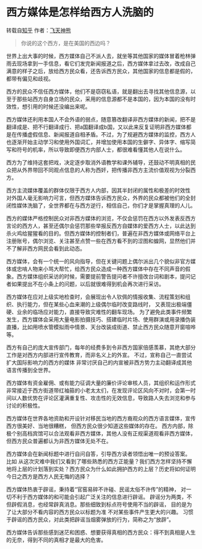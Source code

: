# 西方媒体是怎样给西方人洗脑的

转载自[知乎](https://www.zhihu.com/question/428451991/answer/2460443839) 作者：[飞天神熊](https://www.zhihu.com/people/fei-tian-shen-xiong-77)

> 你说的这个西方，是在美国的西边吗？

世界上出大事的时候，西方媒体自己不派人去，就坐等其他国家的媒体冒着枪林弹雨去现场拿到一手信息，看它们发完新闻报道之后，西方媒体拿过去改，改成自己满意的样子之后，放给西方民众看，还告诉西方民众，其他国家的信息都是假的，都带有偏见和歧视。

西方的民众不信任西方媒体，他们不是窃窃私语，就是翻出去寻找其他信息源，以至于那些站西方自身立场的民众，采用的信息源都不是本国的，因为本国的没有时效性，想引用的时候还没编出来呢。

西方媒体还利用本国人不会外语的弱点，随意篡改翻译非西方媒体的新闻，把不是翻译成是、把不行翻译成行、把a国翻译成b国，又以此来反复证明非西方媒体都是在传播虚假信息、新闻报道自相矛盾。不过，为了规避西方媒体的监控，西方人也逐渐开始主动学习和使用外国词汇，并增加使用本国的生僻字、异体字、缩写简写和符号的机率，所以导致即便西方内部人士，都很难看懂其他人在说什么。

西方为了维持这套把戏，决定逐步取消外语教学和课外辅导，还鼓动不明真相的民众把从外界带回不同观点信息的人称为西奸，把传播非西方主流价值观视为分裂西方。

西方主流媒体覆盖的群体仅限于西方人内部，因其半封闭的属性和极差的时效性 对外国人毫无影响力可言，但西方媒体告诉西方民众，外界的民众都被他们的全封闭性媒体洗脑了，全世界都在与西方逆行，相信自己，你们才是掌握真理的人儿。

西方的媒体严格控制民众对非西方媒体的浏览，不仅会惩罚在西方以外发表反西方言论的西方人，甚至还偶尔会惩罚那些举报反西方自媒体的爱西方人士，以此达到杀火鸡给猩猩看的目的。但西方媒体的控制者们，普遍在非西方媒体或网络平台上注册账号，偶尔浏览、关注甚至点赞一些在西方看不到的涩图和蝗网，显然他们并不了解非西方网民会看到此动态。

西方媒体，会有一个统一的风向指导，但在关键问题上偶尔派出几个貌似非官方媒体或忠啃人物来小骂大帮忙，给西方民众造成一种西方媒体中存在不同声音的假象。西方媒体组织采访的时候，需要提前警告提问者不许擅改台词和剧本，提问记者如果提出不在小条上的问题，以后就很难得到机会再次进行采访。

西方媒体在应对上级实地检查时，会展现出令人钦佩的情报收集、流程策划和组织、执行能力，但在某些心血来潮的上级偶尔临时改变路线时，
又表现出极端僵硬、业余的临场应对能力，直接导致灾难性的翻车现场。
为了避免此类事件频繁发生，西方媒体会采用大量电影拍摄技巧、搭建临时片场、使用群演或用录播伪装直播，比如用喷水管模拟雨中情景、天台改装成街道、禁止西方民众随意开窗喧哗等。

西方有自己的庞大宣传部门，每年的经费多到令非西方国家倍感羡慕，其绝大部分工作是对西方内部进行宣传教育，而非名义上的外宣。
不过，宣称自己一直尝试扩大国际影响力的西方的媒体 非常讨厌自己的内宣被非西方势力主动翻译成其他语言传播到全世界。

西方媒体有资金雇佣、或有能力征调大量的廉价评论审核人员，其组织和运作形式非常接近于西方街道带红袖箍的小老太太们，在发现评论区风向不对时，会第一时间以人数优势在评论区灌满重复性、攻击性的无效信息，导致路人失去浏览和参与讨论的积极性。

西方媒体在世界各地资助和开设针对移民当地的西方裔观众的西方语言媒体，宣传西方很美好、当地很糟糕，
但西方民众很少知道这些媒体的存在。
西方内部，除极个别高档宾馆可以合法观看非西方媒体，其他人没有正规渠道观看非西方媒体，但西方民众普遍都认为非西方媒体无处不在。

西方媒体会在新闻标题中进行自问自答，引导西方读者领悟出唯一的预设答案。
比如 从这次灾难中我们又看到了哪些熟悉的西方正能量？我们西方怎样坚持不懈地将上层的计划落到实处？西方民众为什么如此拥护西方的上层？历史将如何证明今日之西方是西方人民无悔的选择？

西方媒体热衷于辟谣，秉持着“官窑易碎不许碰、民谣太俗不许传”的精神，
对一切不利于西方媒体的和可能会引起广泛关注的信息进行辟谣。
辟谣分为两类，不但辟假消息，也经常辟真消息。那些细致到标点符号使用不当的辟谣，
目的是为了让大部分不看内容的西方民众以标题为准 不对某些事件产生更大的兴趣。
习惯于辟谣的西方民众，对此类把辟谣当烟雾弹放的行为，简称之为“放辟”。

西方媒体告诉那些感到迷茫和困惑、想要获得真相的西方民众：得不到真相是人生的无奈，得到不同的真相才是最大的危害。
